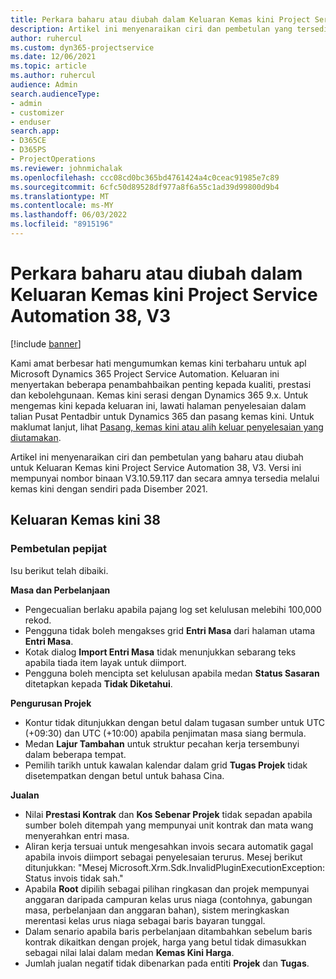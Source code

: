 ```yaml
---
title: Perkara baharu atau diubah dalam Keluaran Kemas kini Project Service Automation 38, V3
description: Artikel ini menyenaraikan ciri dan pembetulan yang tersedia dalam Keluaran Kemas kini Microsoft Dynamics 365 Project Service Automation 38, V3.
author: ruhercul
ms.custom: dyn365-projectservice
ms.date: 12/06/2021
ms.topic: article
ms.author: ruhercul
audience: Admin
search.audienceType:
- admin
- customizer
- enduser
search.app:
- D365CE
- D365PS
- ProjectOperations
ms.reviewer: johnmichalak
ms.openlocfilehash: ccc08cd0bc365bd4761424a4c0ceac91985e7c89
ms.sourcegitcommit: 6cfc50d89528df977a8f6a55c1ad39d99800d9b4
ms.translationtype: MT
ms.contentlocale: ms-MY
ms.lasthandoff: 06/03/2022
ms.locfileid: "8915196"
---
```

# <a name="whats-new-or-changed-in-project-service-automation-update-release-38-v3"></a>Perkara baharu atau diubah dalam Keluaran Kemas kini Project Service Automation 38, V3

[!include [banner](../includes/psa-now-project-operations.md)]

Kami amat berbesar hati mengumumkan kemas kini terbaharu untuk apl Microsoft Dynamics 365 Project Service Automation. Keluaran ini menyertakan beberapa penambahbaikan penting kepada kualiti, prestasi dan kebolehgunaan. Kemas kini serasi dengan Dynamics 365 9.x. Untuk mengemas kini kepada keluaran ini, lawati halaman penyelesaian dalam talian Pusat Pentadbir untuk Dynamics 365 dan pasang kemas kini. Untuk maklumat lanjut, lihat [Pasang, kemas kini atau alih keluar penyelesaian yang diutamakan](/power-platform/admin/install-remove-preferred-solution).

Artikel ini menyenaraikan ciri dan pembetulan yang baharu atau diubah untuk Keluaran Kemas kini Project Service Automation 38, V3. Versi ini mempunyai nombor binaan V3.10.59.117 dan secara amnya tersedia melalui kemas kini dengan sendiri pada Disember 2021.

## <a name="update-release-38"></a>Keluaran Kemas kini 38

### <a name="bug-fixes"></a>Pembetulan pepijat

Isu berikut telah dibaiki.

**Masa dan Perbelanjaan**

- Pengecualian berlaku apabila pajang log set kelulusan melebihi 100,000 rekod.
- Pengguna tidak boleh mengakses grid **Entri Masa** dari halaman utama **Entri Masa**.
- Kotak dialog **Import Entri Masa** tidak menunjukkan sebarang teks apabila tiada item layak untuk diimport.
- Pengguna boleh mencipta set kelulusan apabila medan **Status Sasaran** ditetapkan kepada **Tidak Diketahui**.

**Pengurusan Projek**

- Kontur tidak ditunjukkan dengan betul dalam tugasan sumber untuk UTC (+09:30) dan UTC (+10:00) apabila penjimatan masa siang bermula.
- Medan **Lajur Tambahan** untuk struktur pecahan kerja tersembunyi dalam beberapa tempat.
- Pemilih tarikh untuk kawalan kalendar dalam grid **Tugas Projek** tidak disetempatkan dengan betul untuk bahasa Cina.

**Jualan**

- Nilai **Prestasi Kontrak** dan **Kos Sebenar Projek** tidak sepadan apabila sumber boleh ditempah yang mempunyai unit kontrak dan mata wang menyerahkan entri masa.
- Aliran kerja tersuai untuk mengesahkan invois secara automatik gagal apabila invois diimport sebagai penyelesaian terurus. Mesej berikut ditunjukkan: "Mesej Microsoft.Xrm.Sdk.InvalidPluginExecutionException: Status invois tidak sah."
- Apabila **Root** dipilih sebagai pilihan ringkasan dan projek mempunyai anggaran daripada campuran kelas urus niaga (contohnya, gabungan masa, perbelanjaan dan anggaran bahan), sistem meringkaskan merentasi kelas urus niaga sebagai baris bayaran tunggal.
- Dalam senario apabila baris perbelanjaan ditambahkan sebelum baris kontrak dikaitkan dengan projek, harga yang betul tidak dimasukkan sebagai nilai lalai dalam medan **Kemas Kini Harga**.
- Jumlah jualan negatif tidak dibenarkan pada entiti **Projek** dan **Tugas**.
